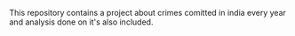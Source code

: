 This repository contains a project about crimes comitted in india every year and analysis done on it's also included.
